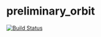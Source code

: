 # preliminary_orbit
[![Build Status](https://travis-ci.com/maelask3/preliminary_orbit.svg?token=Q1yFpxp5ZeQK4k7TrbvD&branch=master)](https://travis-ci.com/maelask3/preliminary_orbit)
